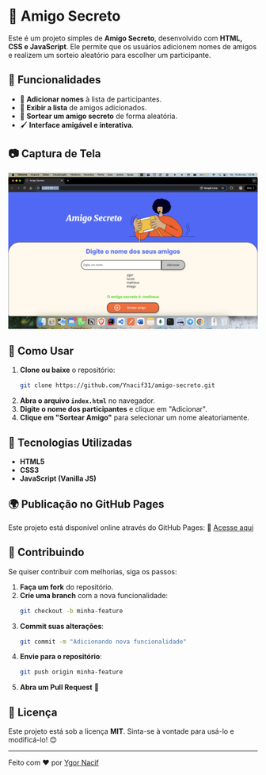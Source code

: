 # 🎁 Amigo Secreto

Este é um projeto simples de **Amigo Secreto**, desenvolvido com **HTML, CSS e JavaScript**. Ele permite que os usuários adicionem nomes de amigos e realizem um sorteio aleatório para escolher um participante.

## 🚀 Funcionalidades

- 📌 **Adicionar nomes** à lista de participantes.
- 📜 **Exibir a lista** de amigos adicionados.
- 🎲 **Sortear um amigo secreto** de forma aleatória.
- 🖌️ **Interface amigável e interativa**.

## 📷 Captura de Tela

![Amigo Secreto Preview](assets/SCR-20250318-meof.png)

## 📂 Como Usar

1. **Clone ou baixe** o repositório:
   ```sh
   git clone https://github.com/Ynacif31/amigo-secreto.git
   ```
2. **Abra o arquivo `index.html`** no navegador.
3. **Digite o nome dos participantes** e clique em "Adicionar".
4. **Clique em "Sortear Amigo"** para selecionar um nome aleatoriamente.

## 🔧 Tecnologias Utilizadas

- **HTML5**
- **CSS3**
- **JavaScript (Vanilla JS)**

## 🌍 Publicação no GitHub Pages

Este projeto está disponível online através do GitHub Pages:
🔗 [Acesse aqui]( https://ynacif31.github.io/desafio-oracle-amigo-secreto/)

## 🤝 Contribuindo

Se quiser contribuir com melhorias, siga os passos:
1. **Faça um fork** do repositório.
2. **Crie uma branch** com a nova funcionalidade:
   ```sh
   git checkout -b minha-feature
   ```
3. **Commit suas alterações**:
   ```sh
   git commit -m "Adicionando nova funcionalidade"
   ```
4. **Envie para o repositório**:
   ```sh
   git push origin minha-feature
   ```
5. **Abra um Pull Request** 🚀

## 📜 Licença

Este projeto está sob a licença **MIT**. Sinta-se à vontade para usá-lo e modificá-lo! 😊

---

Feito com ❤️ por [Ygor Nacif](https://github.com/Ynacif31)
